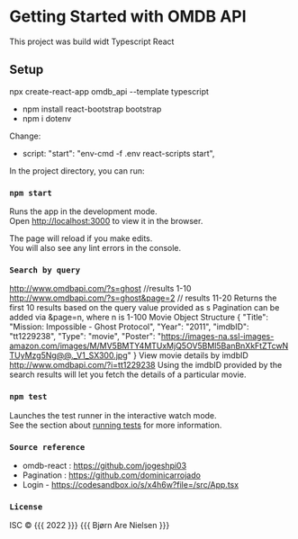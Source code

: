 # Getting Started with OMDB API

This project was build widt Typescript React

## Setup

npx create-react-app omdb_api --template typescript

- npm install react-bootstrap bootstrap
- npm i dotenv

Change:

- script: "start": "env-cmd -f .env react-scripts start",

In the project directory, you can run:

### `npm start`

Runs the app in the development mode.\
Open [http://localhost:3000](http://localhost:3000) to view it in the browser.

The page will reload if you make edits.\
You will also see any lint errors in the console.

### `Search by query`

http://www.omdbapi.com/?s=ghost //results 1-10
http://www.omdbapi.com/?s=ghost&page=2 // results 11-20
Returns the first 10 results based on the query value provided as s
Pagination can be added via &page=n, where n is 1-100
Movie Object Structure
{
"Title": "Mission: Impossible - Ghost Protocol",
"Year": "2011",
"imdbID": "tt1229238",
"Type": "movie",
"Poster": "https://images-na.ssl-images-amazon.com/images/M/MV5BMTY4MTUxMjQ5OV5BMl5BanBnXkFtZTcwNTUyMzg5Ng@@._V1_SX300.jpg"
}
View movie details by imdbID
http://www.omdbapi.com/?i=tt1229238
Using the imdbID provided by the search results will let you fetch the details of a particular movie.

### `npm test`

Launches the test runner in the interactive watch mode.\
See the section about [running tests](https://facebook.github.io/create-react-app/docs/running-tests) for more information.

### `Source reference`

- omdb-react : https://github.com/jogeshpi03
- Pagination : https://github.com/dominicarrojado
- Login - https://codesandbox.io/s/x4h6w?file=/src/App.tsx

### `License`

ISC © {{{ 2022 }}} {{{ Bjørn Are Nielsen }}}
